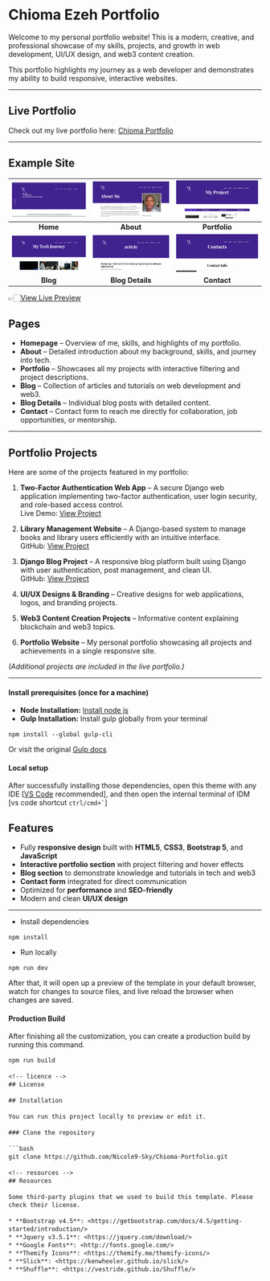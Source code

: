 # Chioma Ezeh Portfolio

Welcome to my personal portfolio website! This is a modern, creative, and professional showcase of my skills, projects, and growth in web development, UI/UX design, and web3 content creation.  

This portfolio highlights my journey as a web developer and demonstrates my ability to build responsive, interactive websites.

---

## Live Portfolio

Check out my live portfolio here: [Chioma Portfolio](https://nicole9-sky.github.io/Chioma-Portfolio/)

---

## Example Site

| [![](screenshots/homepage.png)](http://127.0.0.1:5500/Chioma-Portfolio-main/theme/index.html) | [![](screenshots/about.png)](http://127.0.0.1:5500/Chioma-Portfolio-main/theme/about.html) | [![](screenshots/portfolio.png)](http://127.0.0.1:5500/Chioma-Portfolio-main/theme/portfolio.html) |
|:---:|:---:|:---:|
| **Home**  | **About**  | **Portfolio** |
| [![](screenshots/blog.png)](http://127.0.0.1:5500/Chioma-Portfolio-main/theme/blog.html) | [![](screenshots/blog-details.png)](http://127.0.0.1:5500/Chioma-Portfolio-main/theme/blog-single.html) | [![](screenshots/contact.png)](http://127.0.0.1:5500/Chioma-Portfolio-main/theme/contact.html) |
| **Blog** | **Blog Details** | **Contact** |

👉🏻[View Live Preview]()


## Pages

* **Homepage** – Overview of me, skills, and highlights of my portfolio.  
* **About** – Detailed introduction about my background, skills, and journey into tech.  
* **Portfolio** – Showcases all my projects with interactive filtering and project descriptions.  
* **Blog** – Collection of articles and tutorials on web development and web3.  
* **Blog Details** – Individual blog posts with detailed content.  
* **Contact** – Contact form to reach me directly for collaboration, job opportunities, or mentorship.

---
## Portfolio Projects

Here are some of the projects featured in my portfolio:

1. **Two-Factor Authentication Web App** – A secure Django web application implementing two-factor authentication, user login security, and role-based access control.  
   Live Demo: [View Project](https://django-two-factor-auth-1.onrender.com/)  

2. **Library Management Website** – A Django-based system to manage books and library users efficiently with an intuitive interface.  
   GitHub: [View Project](https://github.com/Nicole9-Sky/Library-Management-Website.git)  

3. **Django Blog Project** – A responsive blog platform built using Django with user authentication, post management, and clean UI.  
   GitHub: [View Project](https://github.com/Nicole9-Sky/django_blog.git)  

4. **UI/UX Designs & Branding** – Creative designs for web applications, logos, and branding projects.  

5. **Web3 Content Creation Projects** – Informative content explaining blockchain and web3 topics.  

6. **Portfolio Website** – My personal portfolio showcasing all projects and achievements in a single responsive site.  

*(Additional projects are included in the live portfolio.)*

---

#### Install prerequisites (once for a machine)

* **Node Installation:** [Install node js](https://nodejs.org/en/download/)
* **Gulp Installation:** Install gulp globally from your terminal

```
npm install --global gulp-cli
```

Or visit the original [Gulp docs](https://gulpjs.com/docs/en/getting-started/quick-start)

#### Local setup

After successfully installing those dependencies, open this theme with any IDE [[VS Code](https://code.visualstudio.com/) recommended], and then open the internal terminal of IDM [vs code shortcut <code>ctrl/cmd+\`</code>]


## Features

- Fully **responsive design** built with **HTML5**, **CSS3**, **Bootstrap 5**, and **JavaScript**  
- **Interactive portfolio section** with project filtering and hover effects  
- **Blog section** to demonstrate knowledge and tutorials in tech and web3  
- **Contact form** integrated for direct communication  
- Optimized for **performance** and **SEO-friendly**  
- Modern and clean **UI/UX design**

---

* Install dependencies

```
npm install
```

* Run locally

```
npm run dev
```

After that, it will open up a preview of the template in your default browser, watch for changes to source files, and live reload the browser when changes are saved.

#### Production Build

After finishing all the customization, you can create a production build by running this command.

```
npm run build

<!-- licence -->
## License

## Installation

You can run this project locally to preview or edit it.

### Clone the repository

```bash
git clone https://github.com/Nicole9-Sky/Chioma-Portfolio.git

<!-- resources -->
## Resources

Some third-party plugins that we used to build this template. Please check their license.

* **Bootstrap v4.5**: <https://getbootstrap.com/docs/4.5/getting-started/introduction/>
* **Jquery v3.5.1**: <https://jquery.com/download/>
* **Google Fonts**: <http://fonts.google.com/>
* **Themify Icons**: <https://themify.me/themify-icons/>
* **Slick**: <https://kenwheeler.github.io/slick/>
* **Shuffle**: <https://vestride.github.io/Shuffle/>
